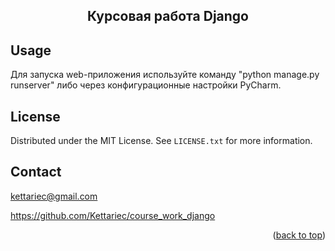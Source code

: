 
<h2 align="center">Курсовая работа Django</h2>


<!-- USAGE EXAMPLES -->
## Usage

Для запуска web-приложения используйте команду "python manage.py runserver" либо через конфигурационные настройки PyCharm.


<!-- LICENSE -->
## License

Distributed under the MIT License. See `LICENSE.txt` for more information.


<!-- CONTACT -->
## Contact

kettariec@gmail.com

https://github.com/Kettariec/course_work_django

<p align="right">(<a href="#readme-top">back to top</a>)</p>